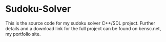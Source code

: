 # Sudoku-Solver
This is the source code for my sudoku solver C++/SDL project. Further details and a download link for the full project can be found on bensc.net, my portfolio site.
